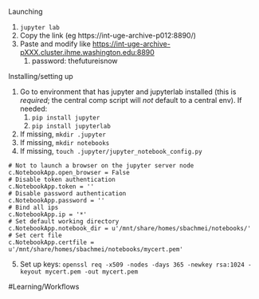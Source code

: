 Launching
1. `jupyter lab`
2. Copy the link (eg https://int-uge-archive-p012:8890/)
3. Paste and modify like https://int-uge-archive-pXXX.cluster.ihme.washington.edu:8890
    1. password: thefutureisnow

Installing/setting up
1. Go to environment that has jupyter and jupyterlab installed (this is *required*; the central comp script will *not* default to a central env). If needed:
	1. `pip install jupyter`
	2. `pip install jupyterlab`
2. If missing, `mkdir .jupyter`
3. If missing, `mkdir notebooks`
4. If missing, `touch .jupyter/jupyter_notebook_config.py`
```
# Not to launch a browser on the jupyter server node
c.NotebookApp.open_browser = False
# Disable token authentication
c.NotebookApp.token = ''
# Disable password authentication
c.NotebookApp.password = ''
# Bind all ips
c.NotebookApp.ip = '*'
# Set default working directory
c.NotebookApp.notebook_dir = u'/mnt/share/homes/sbachmei/notebooks/'
# Set cert file
c.NotebookApp.certfile = u'/mnt/share/homes/sbachmei/notebooks/mycert.pem'
```
5. Set up keys: `openssl req -x509 -nodes -days 365 -newkey rsa:1024 -keyout mycert.pem -out mycert.pem`

#Learning/Workflows 